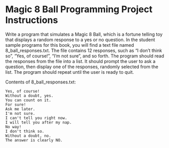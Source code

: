 # Magic 8 Ball Programming Project Instructions

Write a program that simulates a Magic 8 Ball, which is a fortune telling toy that displays a random response to a yes or no question. In the student sample programs for this book, you will find a text file named 8_ball_responses.txt. The file contains 12 responses, such as “I don’t think so”, “Yes, of course!”, “I’m not sure”, and so forth. The program should read the responses from the file into a list. It should prompt the user to ask a question, then display one of the responses, randomly selected from the list. The program should repeat until the user is ready to quit.

Contents of 8_ball_responses.txt:

```
Yes, of course!
Without a doubt, yes.
You can count on it.
For sure!
Ask me later.
I'm not sure.
I can't tell you right now.
I will tell you after my nap.
No way!
I don't think so.
Without a doubt, no.
The answer is clearly NO.
```
